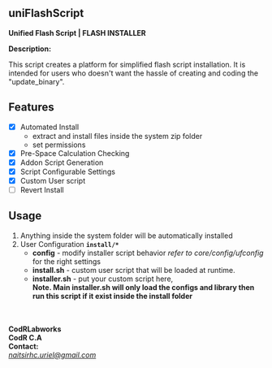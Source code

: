## uniFlashScript
**Unified Flash Script | FLASH INSTALLER**

**Description:**

This script creates a platform for simplified
flash script installation. It is intended for
users who doesn't want the hassle of creating
and coding the "update_binary".


## Features
- [x] Automated Install
	* extract and install files inside the system zip folder
	* set permissions
- [x] Pre-Space Calculation Checking
- [x] Addon Script Generation
- [x] Script Configurable Settings
- [x] Custom User script
- [ ] Revert Install

## Usage

 1. Anything inside the system folder will be automatically installed
 2. User Configuration **`install/*`**
	* **config**       - modify installer script behavior *refer to core/config/ufconfig* for the right settings
	* **install.sh**   - custom user script that will be loaded at runtime.
	* **installer.sh** - put your custom script here, <br />
	**Note. Main installer.sh will only load the configs and library then run this script if it exist inside the install folder**




<br /> <br />
**CodRLabworks** <br />
**CodR C.A** <br />
**Contact:** <br />
*naitsirhc.uriel@gmail.com* <br />
